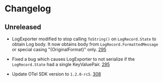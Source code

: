 # Changelog

## Unreleased

* LogExporter modified to stop calling `ToString()`
on `LogRecord.State` to obtain Log body. It now
obtains body from `LogRecord.FormattedMessage`
or special casing "{OriginalFormat}" only.
[295](https://github.com/open-telemetry/opentelemetry-dotnet-contrib/pull/295)

* Fixed a bug which causes LogExporter to not
serialize if the `LogRecord.State` had a
single KeyValuePair.
[295](https://github.com/open-telemetry/opentelemetry-dotnet-contrib/pull/295)

* Update OTel SDK version to `1.2.0-rc5`.
[308](https://github.com/open-telemetry/opentelemetry-dotnet-contrib/pull/308)
